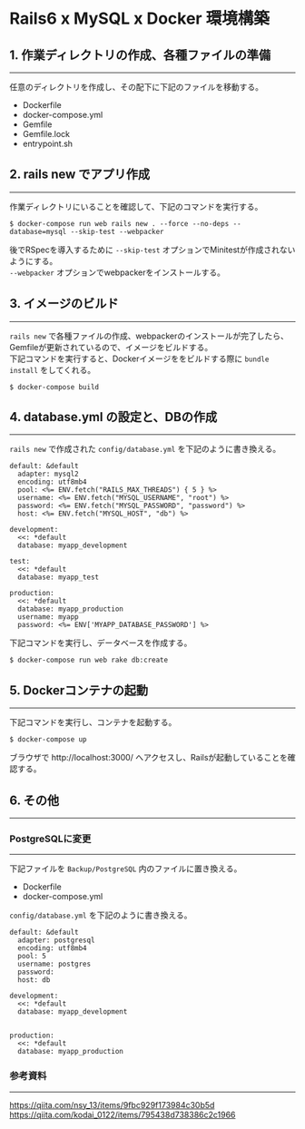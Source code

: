# Rails6 x MySQL x Docker 環境構築

## 1. 作業ディレクトリの作成、各種ファイルの準備
---
任意のディレクトリを作成し、その配下に下記のファイルを移動する。
- Dockerfile
- docker-compose.yml
- Gemfile
- Gemfile.lock
- <span>entrypoint.sh</span>

## 2. rails new でアプリ作成
---
作業ディレクトリにいることを確認して、下記のコマンドを実行する。
```
$ docker-compose run web rails new . --force --no-deps --database=mysql --skip-test --webpacker
```
後でRSpecを導入するために `--skip-test` オプションでMinitestが作成されないようにする。<br>
`--webpacker` オプションでwebpackerをインストールする。

## 3. イメージのビルド
---
`rails new` で各種ファイルの作成、webpackerのインストールが完了したら、Gemfileが更新されているので、イメージをビルドする。<br>
下記コマンドを実行すると、Dockerイメージををビルドする際に `bundle install` をしてくれる。
```
$ docker-compose build
```

## 4. database.yml の設定と、DBの作成
---
`rails new` で作成された `config/database.yml` を下記のように書き換える。
```
default: &default
  adapter: mysql2
  encoding: utf8mb4
  pool: <%= ENV.fetch("RAILS_MAX_THREADS") { 5 } %>
  username: <%= ENV.fetch("MYSQL_USERNAME", "root") %>
  password: <%= ENV.fetch("MYSQL_PASSWORD", "password") %>
  host: <%= ENV.fetch("MYSQL_HOST", "db") %>

development:
  <<: *default
  database: myapp_development

test:
  <<: *default
  database: myapp_test

production:
  <<: *default
  database: myapp_production
  username: myapp
  password: <%= ENV['MYAPP_DATABASE_PASSWORD'] %>
```
下記コマンドを実行し、データベースを作成する。
```
$ docker-compose run web rake db:create
```

## 5. Dockerコンテナの起動
---
下記コマンドを実行し、コンテナを起動する。
```
$ docker-compose up
```
ブラウザで http://localhost:3000/ へアクセスし、Railsが起動していることを確認する。

## 6. その他
---
### PostgreSQLに変更
---
下記ファイルを `Backup/PostgreSQL` 内のファイルに置き換える。
- Dockerfile
- docker-compose.yml

`config/database.yml` を下記のように書き換える。
```
default: &default
  adapter: postgresql
  encoding: utf8mb4
  pool: 5
  username: postgres
  password:
  host: db

development:
  <<: *default
  database: myapp_development


production:
  <<: *default
  database: myapp_production
```

### 参考資料
---
https://qiita.com/nsy_13/items/9fbc929f173984c30b5d<br>
https://qiita.com/kodai_0122/items/795438d738386c2c1966
